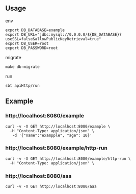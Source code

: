 ## Usage

env

```shell
export DB_DATABASE=example
export DB_URL="jdbc:mysql://0.0.0.0/${DB_DATABASE}?useSSL=false&allowPublicKeyRetrieval=true"
export DB_USER=root
export DB_PASSWORD=root
```

migrate

```shell
make db-migrate

```

run

```shell
sbt apiHttp/run
```

## Example

### http://localhost:8080/example

```shell
curl -v -X GET http://localhost:8080/example \
  -H "Content-Type: application/json" \
   -d '{"name":"exampple", "age": 10}'
```

### http://localhost:8080/example/http-run

```shell
curl -v -X GET http://localhost:8080/example/http-run \
  -H "Content-Type: application/json" \
```

### http://localhost:8080/aaa

```shell
curl -v -X GET http://localhost:8080/aaa
```
